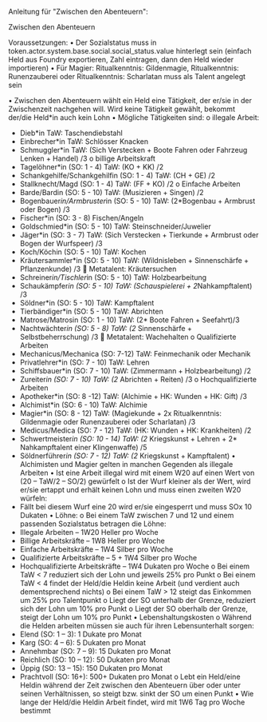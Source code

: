 Anleitung für "Zwischen den Abenteuern":

Zwischen den Abenteuern

Voraussetzungen:
•	Der Sozialstatus muss in token.actor.system.base.social.social_status.value hinterlegt sein (einfach Held aus Foundry exportieren, Zahl eintragen, dann den Held wieder importieren)
•	Für Magier: Ritualkenntnis: Gildenmagie, Ritualkenntnis: Runenzauberei oder Ritualkenntnis: Scharlatan muss als Talent angelegt sein

•	Zwischen den Abenteuern wählt ein Held eine Tätigkeit, der er/sie in der Zwischenzeit nachgehen will. Wird keine Tätigkeit gewählt, bekommt der/die Held*in auch kein Lohn
•	Mögliche Tätigkeiten sind:
o	illegale Arbeit:
-	Dieb*in 
TaW: Taschendiebstahl
- Einbrecher*in 
TaW: Schlösser Knacken
-	Schmuggler*in
TaW: (Sich Verstecken + Boote Fahren oder Fahrzeug Lenken + Handel) /3
o billige Arbeitskraft
-	Tagelöhner*in (SO: 1 - 4) 
TaW: (KO + KK) /2
-	Schankgehilfe/Schankgehilfin (SO: 1 - 4)
TaW: (CH + GE) /2
-	Stallknecht/Magd (SO: 1 - 4)
TaW: (FF + KO) /2
o	Einfache Arbeiten
-	Barde/Bardin (SO: 5 - 10)
TaW: (Musizieren + Singen) /2
-	Bogenbauer*in/Armbruster*in (SO: 5 - 10)
TaW: (2*Bogenbau + Armbrust oder Bogen) /3
-	Fischer*in (SO: 3 - 8)
Fischen/Angeln
-	Goldschmied*in (SO: 5 - 10)
TaW: Steinschneider/Juwelier
-	Jäger*in (SO: 3 - 7)
TaW: (Sich Verstecken + Tierkunde + Armbrust oder Bogen der Wurfspeer) /3
-	Koch/Köchin (SO: 5 - 10)
TaW: Kochen
-	Kräutersammler*in (SO: 5 - 10)
TaW: (Wildnisleben + Sinnenschärfe + Pflanzenkunde) /3  Metatalent: Kräutersuchen
-	Schreiner*in/Tischler*in (SO: 5 - 10)
TaW: Holzbearbeitung
-	Schaukämpfer*in (SO: 5 - 10)
TaW: (Schauspielerei + 2*Nahkampftalent) /3
- Söldner*in (SO: 5 - 10)
TaW: Kampftalent
-	Tierbändiger*in (SO: 5 - 10)
TaW: Abrichten
-	Matrose/Matrosin (SO: 1 - 10)
TaW: (2* Boote Fahren + Seefahrt)/3
-	Nachtwächter*in (SO: 5 - 8)
TaW: (2* Sinnenschärfe + Selbstbeherrschung) /3  Metatalent: Wachehalten
o	Qualifizierte Arbeiten
-	Mechanicus/Mechanica (SO: 7-12)
TaW: Feinmechanik oder Mechanik
-	Privatlehrer*in (SO: 7 - 10)
TaW: Lehren
-	Schiffsbauer*in (SO: 7 - 10)
TaW: (Zimmermann + Holzbearbeitung) /2
-	Zureiter*in (SO: 7 - 10)
TaW: (2* Abrichten + Reiten) /3
o	Hochqualifizierte Arbeiten
-	Apotheker*in (SO: 8 -12)
TaW: (Alchimie + HK: Wunden + HK: Gift) /3
-	Alchimist*in (SO: 6 - 10)
TaW: Alchimie
-	Magier*in (SO: 8 - 12)
TaW: (Magiekunde + 2x Ritualkenntnis: Gildenmagie oder Runenzauberei oder Scharlatan) /3
-	Medicus/Medica (SO: 7 - 12)
TaW: (HK: Wunden + HK: Krankheiten) /2
-	Schwertmeister*in (SO: 10 - 14)
TaW: (2* Kriegskunst + Lehren + 2* Nahkampftalent einer Klingenwaffe) /5
-	Söldnerführer*in (SO: 7 - 12)
TaW: (2* Kriegskunst + Kampftalent)
•	Alchimisten und Magier gelten in manchen Gegenden als illegale Arbeiten
•	Ist eine Arbeit illegal wird mit einem W20 auf einen Wert von (20 – TaW/2 – SO/2) gewürfelt
o	Ist der Wurf kleiner als der Wert, wird er/sie ertappt und erhält keinen Lohn und muss einen zweiten W20 würfeln:
-	Fällt bei diesem Wurf eine 20 wird er/sie eingesperrt und muss SOx 10 Dukaten
•	Löhne:
o	Bei einem TaW zwischen 7 und 12 und einem passenden Sozialstatus betragen die Löhne:
-	Illegale Arbeiten – 1W20 Heller pro Woche
-	Billige Arbeitskräfte – 1W8 Heller pro Woche
-	Einfache Arbeitskräfte – 1W4 Silber pro Woche
-	Qualifizierte Arbeitskräfte – 5 + 1W4 Silber pro Woche
-	Hochqualifizierte Arbeitskräfte – 1W4 Dukaten pro Woche
o	Bei einem TaW < 7 reduziert sich der Lohn und jeweils 25% pro Punkt
o	Bei einem TaW < 4 findet der Held/die Heldin keine Arbeit (und verdient auch dementsprechend nichts)
o	Bei einem TaW > 12 steigt das Einkommen um 25% pro Talentpunkt
o	Liegt der SO unterhalb der Grenze, reduziert sich der Lohn um 10% pro Punkt
o	Liegt der SO oberhalb der Grenze, steigt der Lohn um 10% pro Punkt
•	Lebenshaltungskosten
o	Während die Helden arbeiten müssen sie auch für ihren Lebensunterhalt sorgen:
-	Elend (SO: 1 – 3): 1 Dukate pro Monat
-	Karg (SO: 4 – 6): 5 Dukaten pro Monat
- Annehmbar (SO: 7 – 9): 15 Dukaten pro Monat
-	Reichlich (SO: 10 – 12): 50 Dukaten pro Monat
-	Üppig (SO: 13 – 15): 150 Dukaten pro Monat
- Prachtvoll (SO: 16+): 500+ Dukaten pro Monat
o	Lebt ein Held/eine Heldin während der Zeit zwischen den Abenteuern über oder unter seinen Verhältnissen, so steigt bzw. sinkt der SO um einen Punkt
•	Wie lange der Held/die Heldin Arbeit findet, wird mit 1W6 Tag pro Woche bestimmt


